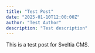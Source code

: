 ```yaml
---
title: "Test Post"
date: "2025-01-10T12:00:00Z"
author: "Test Author"
description: "Test description"
---
```


This is a test post for Sveltia CMS.
